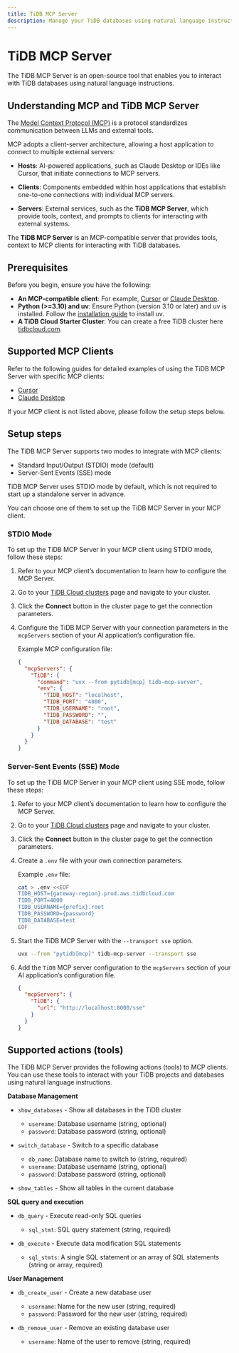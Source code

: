 ```yaml
---
title: TiDB MCP Server
description: Manage your TiDB databases using natural language instructions with the TiDB MCP Server.
---
```


# TiDB MCP Server

The TiDB MCP Server is an open-source tool that enables you to interact with TiDB databases using natural language instructions.

## Understanding MCP and TiDB MCP Server

The [Model Context Protocol (MCP)](https://modelcontextprotocol.io/introduction) is a protocol standardizes communication between LLMs and external tools.

MCP adopts a client-server architecture, allowing a host application to connect to multiple external servers:

- **Hosts**: AI-powered applications, such as Claude Desktop or IDEs like Cursor, that initiate connections to MCP servers.

- **Clients**: Components embedded within host applications that establish one-to-one connections with individual MCP servers.

- **Servers**: External services, such as the **TiDB MCP Server**, which provide tools, context, and prompts to clients for interacting with external systems.

The **TiDB MCP Server** is an MCP-compatible server that provides tools, context to MCP clients for interacting with TiDB databases.

## Prerequisites

Before you begin, ensure you have the following:

- **An MCP-compatible client**: For example, [Cursor](./tidb-mcp-cursor.md) or [Claude Desktop](./tidb-mcp-claude-desktop.md).
- **Python (>=3.10) and uv**: Ensure Python (version 3.10 or later) and uv is installed. Follow the [installation guide](https://docs.astral.sh/uv/getting-started/installation/) to install uv.
- **A TiDB Cloud Starter Cluster**: You can create a free TiDB cluster here [tidbcloud.com](https://tidbcloud.com/free-trial).

## Supported MCP Clients

Refer to the following guides for detailed examples of using the TiDB MCP Server with specific MCP clients:

- [Cursor](./tidb-mcp-cursor.md)
- [Claude Desktop](./tidb-mcp-claude-desktop.md)

If your MCP client is not listed above, please follow the setup steps below.

## Setup steps

The TiDB MCP Server supports two modes to integrate with MCP clients:

- Standard Input/Output (STDIO) mode (default)
- Server-Sent Events (SSE) mode
  
TiDB MCP Server uses STDIO mode by default, which is not required to start up a standalone server in advance.

You can choose one of them to set up the TiDB MCP Server in your MCP client.

### STDIO Mode

To set up the TiDB MCP Server in your MCP client using STDIO mode, follow these steps:

1. Refer to your MCP client’s documentation to learn how to configure the MCP Server.

2. Go to your [TiDB Cloud clusters](https://tidbcloud.com/console/clusters) page and navigate to your cluster.

3. Click the **Connect** button in the cluster page to get the connection parameters.

4. Configure the TiDB MCP Server with your connection parameters in the `mcpServers` section of your AI application’s configuration file.
  
      Example MCP configuration file:

      ```json
      {
        "mcpServers": {
          "TiDB": {
            "command": "uvx --from pytidb[mcp] tidb-mcp-server",
            "env": {
              "TIDB_HOST": "localhost",
              "TIDB_PORT": "4000",
              "TIDB_USERNAME": "root",
              "TIDB_PASSWORD": "",
              "TIDB_DATABASE": "test"
            }
          }
        }
      }
      ```

### Server-Sent Events (SSE) Mode

To set up the TiDB MCP Server in your MCP client using SSE mode, follow these steps:

1. Refer to your MCP client’s documentation to learn how to configure the MCP Server.

2. Go to your [TiDB Cloud clusters](https://tidbcloud.com/console/clusters) page and navigate to your cluster.

3. Click the **Connect** button in the cluster page to get the connection parameters.

4. Create a `.env` file with your own connection parameters.

    Example `.env` file:

    ```bash
    cat > .env <<EOF
    TIDB_HOST={gateway-region}.prod.aws.tidbcloud.com
    TIDB_PORT=4000
    TIDB_USERNAME={prefix}.root
    TIDB_PASSWORD={password}
    TIDB_DATABASE=test
    EOF
    ```

5. Start the TiDB MCP Server with the `--transport sse` option.

    ```bash
    uvx --from "pytidb[mcp]" tidb-mcp-server --transport sse
    ```

6. Add the `TiDB` MCP server configuration to the `mcpServers` section of your AI application’s configuration file.

    ```json
    {
      "mcpServers": {
        "TiDB": {
          "url": "http://localhost:8000/sse"
        }
      }
    }
    ```

## Supported actions (tools)

The TiDB MCP Server provides the following actions (tools) to MCP clients. You can use these tools to interact with your TiDB projects and databases using natural language instructions.

**Database Management**

- `show_databases` - Show all databases in the TiDB cluster

    * `username`: Database username (string, optional)
    * `password`: Database password (string, optional)

- `switch_database` - Switch to a specific database

    * `db_name`: Database name to switch to (string, required)
    * `username`: Database username (string, optional)
    * `password`: Database password (string, optional)

- `show_tables` - Show all tables in the current database

**SQL query and execution**

- `db_query` - Execute read-only SQL queries

    * `sql_stmt`: SQL query statement (string, required)

- `db_execute` - Execute data modification SQL statements

    * `sql_stmts`: A single SQL statement or an array of SQL statements (string or array, required)

**User Management**

- `db_create_user` - Create a new database user

    * `username`: Name for the new user (string, required)
    * `password`: Password for the new user (string, required)

- `db_remove_user` - Remove an existing database user

    * `username`: Name of the user to remove (string, required)
